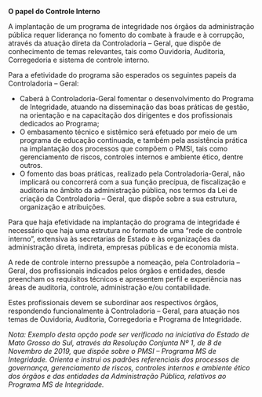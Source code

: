 **O papel do Controle Interno**

A implantação de um programa de integridade nos órgãos da administração pública requer liderança no fomento do combate à fraude e à corrupção, através da atuação direta da Controladoria – Geral, que dispõe de conhecimento de temas relevantes, tais como Ouvidoria, Auditoria, Corregedoria e sistema de controle interno.

Para a efetividade do programa são esperados os seguintes papeis da Controladoria – Geral:

- Caberá à Controladoria-Geral fomentar o desenvolvimento do Programa de Integridade, atuando na disseminação das boas práticas de gestão, na orientação e na capacitação dos dirigentes e dos profissionais dedicados ao Programa;
-	O embasamento técnico e sistêmico será efetuado por meio de um programa de educação continuada, e também pela assistência prática na implantação dos processos que compõem o PMSI, tais como gerenciamento de riscos, controles internos e ambiente ético, dentre outros.
-	O fomento das boas práticas, realizado pela Controladoria-Geral, não implicará ou concorrerá com a sua função precípua, de fiscalização e auditoria no âmbito da administração pública, nos termos da Lei de criação da Controladoria – Geral, que dispõe sobre a sua estrutura, organização e atribuições.

Para que haja efetividade na implantação do programa de integridade é necessário que haja uma estrutura no formato de uma “rede de controle interno”, extensiva às secretarias de Estado e às organizações da administração direta, indireta, empresas públicas e de economia mista. 

A rede de controle interno pressupõe a nomeação, pela Controladoria – Geral, dos profissionais indicados pelos órgãos e entidades, desde preencham os requisitos técnicos e apresentem perfil e experiência nas áreas de auditoria, controle, administração e/ou contabilidade. 

Estes profissionais devem se subordinar aos respectivos órgãos, respondendo funcionalmente à Controladoria – Geral, para atuação nos temas de Ouvidoria, Auditoria, Corregedoria e Programa de Integridade.   

<i> Nota: Exemplo desta opção pode ser verificado na iniciativa do Estado de Mato Grosso do Sul, através da Resolução Conjunta Nº 1, de 8 de Novembro de 2019, que dispõe sobre o PMSI – Programa MS de Integridade. Orienta e instrui os padrões referenciais dos processos de governança, gerenciamento de riscos, controles internos e ambiente ético dos órgãos e das entidades da Administração Pública, relativos ao Programa MS de Integridade. </i>
